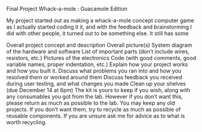 Final Project
Whack-a-mole : Guacamole Edition


My project started out as  making a whack-a-mole concept computer game as I actually started coding it it, and with the feedback and brainstorming I did with other people, it turned out to be something else. It still has some


Overall project concept and description
Overall picture(s)
System diagram of the hardware and software
List of important parts (don’t include wires, resistors, etc.)
Pictures of the electronics
 Code (with good comments, good variable names, proper indentation, etc.)
Explain how your project works and how you built it.
Discuss what problems you ran into and how you resolved them or worked
around them
Discuss feedback you received during user testing, and what changes you made
Clean up your shelves (due December 14 at 6pm)
The kit is yours to keep if you wish, along with any consumables you got from the lab. However if you don’t want this, please return as much as possible to the lab.
You may keep any old projects. If you don’t want them, try to recycle as much as possible of reusable components. If you are unsure ask me for advice as to what is worth recycling.
